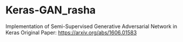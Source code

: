 # Keras-GAN_rasha
Implementation of Semi-Supervised Generative Adversarial Network in Keras
Original Paper: https://arxiv.org/abs/1606.01583
